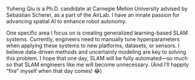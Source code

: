 Yuheng Qiu is a Ph.D. candidate at Carnegie Mellon University advised by Sebastian Scherer, as a part of the AirLab. I have an innate passion for advancing spatial AI to enhance robot autonomy.

One specific area I focus on is creating generalized learning-based SLAM systems. Currently, engineers need to manually tune hyperparameters when applying these systems to new platforms, datasets, or sensors. I believe data-driven methods and uncertainty modeling are key to solving this problem. I hope that one day, SLAM will be fully automated—so much so that SLAM engineers like me will become unnecessary. (And I’ll happily “fire” myself when that day comes! 😂)

<!--
**haleqiu/haleqiu** is a ✨ _special_ ✨ repository because its `README.md` (this file) appears on your GitHub profile.

Here are some ideas to get you started:

- 🔭 I’m currently working on ...
- 🌱 I’m currently learning ...
- 👯 I’m looking to collaborate on ...
- 🤔 I’m looking for help with ...
- 💬 Ask me about ...
- 📫 How to reach me: ...
- 😄 Pronouns: ...
- ⚡ Fun fact: ...
-->
